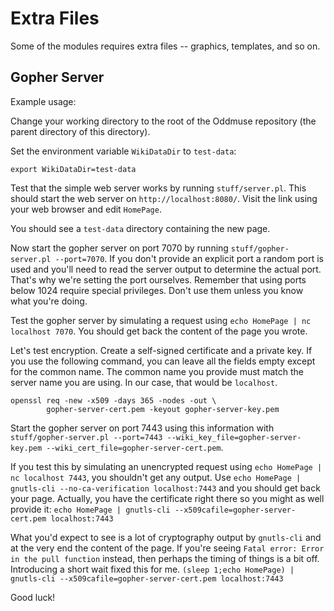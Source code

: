 Extra Files
===========

Some of the modules requires extra files -- graphics, templates, and
so on.

Gopher Server
-------------

Example usage:

Change your working directory to the root of the Oddmuse repository
(the parent directory of this directory).

Set the environment variable `WikiDataDir` to `test-data`:

```
export WikiDataDir=test-data
```

Test that the simple web server works by running `stuff/server.pl`.
This should start the web server on `http://localhost:8080/`. Visit
the link using your web browser and edit `HomePage`.

You should see a `test-data` directory containing the new page.

Now start the gopher server on port 7070 by running
`stuff/gopher-server.pl --port=7070`. If you don't provide an explicit
port a random port is used and you'll need to read the server output
to determine the actual port. That's why we're setting the port
ourselves. Remember that using ports below 1024 require special
privileges. Don't use them unless you know what you're doing.

Test the gopher server by simulating a request using `echo HomePage |
nc localhost 7070`. You should get back the content of the page you
wrote.

Let's test encryption. Create a self-signed certificate and a private
key. If you use the following command, you can leave all the fields
empty except for the common name. The common name you provide must
match the server name you are using. In our case, that would be
`localhost`.

```
openssl req -new -x509 -days 365 -nodes -out \
        gopher-server-cert.pem -keyout gopher-server-key.pem
```

Start the gopher server on port 7443 using this information with
`stuff/gopher-server.pl --port=7443
--wiki_key_file=gopher-server-key.pem
--wiki_cert_file=gopher-server-cert.pem`.

If you test this by simulating an unencrypted request using `echo
HomePage | nc localhost 7443`, you shouldn't get any output. Use `echo
HomePage | gnutls-cli --no-ca-verification localhost:7443` and you
should get back your page. Actually, you have the certificate right
there so you might as well provide it: `echo HomePage | gnutls-cli
--x509cafile=gopher-server-cert.pem localhost:7443`

What you'd expect to see is a lot of cryptography output by
`gnutls-cli` and at the very end the content of the page. If you're
seeing `Fatal error: Error in the pull function` instead, then perhaps
the timing of things is a bit off. Introducing a short wait fixed this
for me. `(sleep 1;echo HomePage) | gnutls-cli
--x509cafile=gopher-server-cert.pem localhost:7443`

Good luck!
